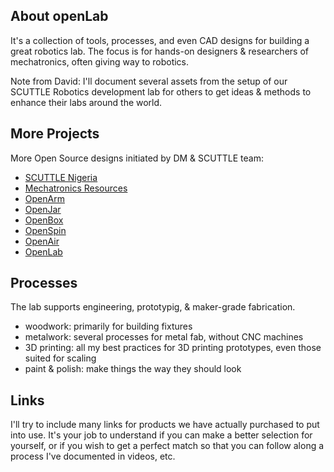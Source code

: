 ## About openLab
It's a collection of tools, processes, and even CAD designs for building a great robotics lab.  The focus is for hands-on designers & researchers of mechatronics, often giving way to robotics. 

Note from David: I'll document several assets from the setup of our SCUTTLE Robotics development lab for others to get ideas & methods to enhance their labs around the world.

## More Projects
More Open Source designs initiated by DM & SCUTTLE team:
* [SCUTTLE Nigeria](https://bit.ly/scuttleNigeria1)
* [Mechatronics Resources](https://bit.ly/openmechatronics)
* [OpenArm](https://bit.ly/openarm)
* [OpenJar](https://bit.ly/openjarproject_v1)
* [OpenBox](https://bit.ly/openboxproject)
* [OpenSpin](https:/bit.ly/openspinproject)
* [OpenAir](https://bit.ly/openairproject)
* [OpenLab](https://bit.ly/openlabproject)


## Processes
The lab supports engineering, prototypig, & maker-grade fabrication.
* woodwork: primarily for building fixtures
* metalwork: several processes for metal fab, without CNC machines
* 3D printing: all my best practices for 3D printing prototypes, even those suited for scaling
* paint & polish: make things the way they should look


## Links
I'll try to include many links for products we have actually purchased to put into use.  It's your job to understand if you can make a better selection for yourself, or if you wish to get a perfect match so that you can follow along a process I've documented in videos, etc.
